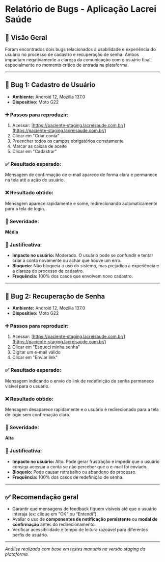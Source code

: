 # Relatório de Bugs - Aplicação Lacrei Saúde

## 📌 Visão Geral

Foram encontrados dois bugs relacionados à usabilidade e experiência do usuário no processo de cadastro e recuperação de senha. Ambos impactam negativamente a clareza da comunicação com o usuário final, especialmente no momento crítico de entrada na plataforma.

---

## 🐞 Bug 1: Cadastro de Usuário

- **Ambiente:** Android 12, Mozilla 137.0  
- **Dispositivo:** Moto G22  

### ➕ Passos para reproduzir:
1. Acessar: [https://paciente-staging.lacreisaude.com.br/](https://paciente-staging.lacreisaude.com.br/)
2. Clicar em "Criar conta"
3. Preencher todos os campos obrigatórios corretamente
4. Marcar as caixas de aceite
5. Clicar em "Cadastrar"

### ✅ Resultado esperado:
Mensagem de confirmação de e-mail aparece de forma clara e permanece na tela até a ação do usuário.

### ❌ Resultado obtido:
Mensagem aparece rapidamente e some, redirecionando automaticamente para a tela de login.

### 🧪 Severidade:
**Média**

### 🎯 Justificativa:
- **Impacto no usuário:** Moderado. O usuário pode se confundir e tentar criar a conta novamente ou achar que houve um erro.
- **Bloqueio:** Não bloqueia o uso do sistema, mas prejudica a experiência e a clareza do processo de cadastro.
- **Frequência:** 100% dos casos que envolvem novo cadastro.

---

## 🐞 Bug 2: Recuperação de Senha

- **Ambiente:** Android 12, Mozilla 137.0  
- **Dispositivo:** Moto G22  

### ➕ Passos para reproduzir:
1. Acessar: [https://paciente-staging.lacreisaude.com.br/](https://paciente-staging.lacreisaude.com.br/)
2. Clicar em "Esqueci minha senha"
3. Digitar um e-mail válido
4. Clicar em "Enviar link"

### ✅ Resultado esperado:
Mensagem indicando o envio do link de redefinição de senha permanece visível para o usuário.

### ❌ Resultado obtido:
Mensagem desaparece rapidamente e o usuário é redirecionado para a tela de login sem confirmação clara.

### 🧪 Severidade:
**Alta**

### 🎯 Justificativa:
- **Impacto no usuário:** Alto. Pode gerar frustração e impedir que o usuário consiga acessar a conta se não perceber que o e-mail foi enviado.
- **Bloqueio:** Pode causar retrabalho ou abandono do processo.
- **Frequência:** 100% dos casos de redefinição de senha.

---

## ✅ Recomendação geral

- Garantir que mensagens de feedback fiquem visíveis até que o usuário interaja (ex: clique em "OK" ou “Entendi”).
- Avaliar o uso de **componentes de notificação persistente** ou **modal de confirmação** antes do redirecionamento.
- Verificar acessibilidade e tempo de leitura razoável para diferentes perfis de usuário.

---

_Análise realizada com base em testes manuais na versão staging da plataforma._

